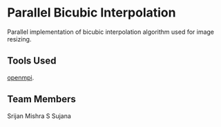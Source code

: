Parallel Bicubic Interpolation
==============================

Parallel implementation of bicubic interpolation algorithm used for image resizing.


Tools Used
----------

[openmpi](http://open-mpi.org/).


Team Members
------------

Srijan Mishra      S Sujana
